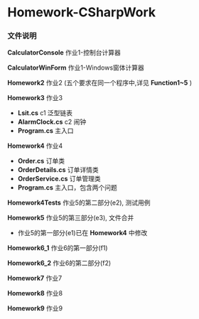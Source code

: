 # Homework-CSharpWork

### 文件说明

**CalculatorConsole** 作业1-控制台计算器

**CalculatorWinForm** 作业1-Windows窗体计算器

**Homework2** 作业2 (五个要求在同一个程序中,详见 **Function1~5** )

**Homework3** 作业3<br>
- **Lsit.cs**  c1 泛型链表
- **AlarmClock.cs**  c2 闹钟
- **Program.cs**  主入口

**Homework4** 作业4<br>
- **Order.cs** 订单类
- **OrderDetails.cs** 订单详情类
- **OrderService.cs** 订单管理类
- **Program.cs** 主入口，包含两个问题

**Homework4Tests** 作业5的第二部分(e2), 测试用例

**Homework5** 作业5的第三部分(e3), 文件合并
- 作业5的第一部分(e1)已在 **Homework4** 中修改

**Homework6_1** 作业6的第一部分(f1)

**Homework6_2** 作业6的第二部分(f2)

**Homework7** 作业7

**Homework8** 作业8

**Homework9** 作业9